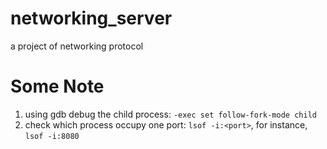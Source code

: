 # networking_server
a project of networking protocol


# Some Note
1. using gdb debug the child process: `-exec set follow-fork-mode child`
2. check which process occupy one port: `lsof -i:<port>`, for instance, `lsof -i:8080`
